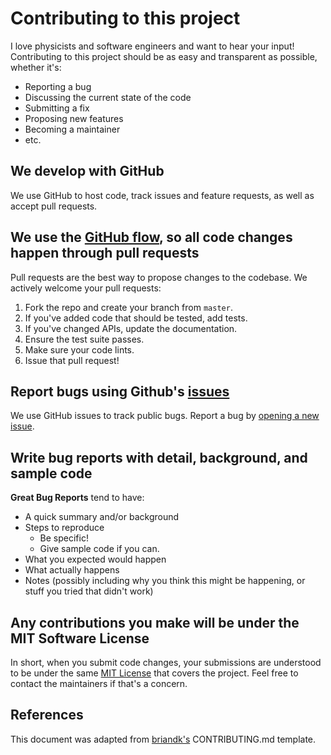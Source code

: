 # Contributing to this project
I love physicists and software engineers and want to hear your input! Contributing to this project should be as easy and transparent as possible, whether it's:

- Reporting a bug
- Discussing the current state of the code
- Submitting a fix
- Proposing new features
- Becoming a maintainer
- etc. 

## We develop with GitHub
We use GitHub to host code, track issues and feature requests, as well as accept pull requests. 

## We use the [GitHub flow](https://guides.github.com/introduction/flow/), so all code changes happen through pull requests
Pull requests are the best way to propose changes to the codebase. We actively welcome your pull requests:

1. Fork the repo and create your branch from `master`.
2. If you've added code that should be tested, add tests.
3. If you've changed APIs, update the documentation.
4. Ensure the test suite passes.
5. Make sure your code lints.
6. Issue that pull request!

## Report bugs using Github's [issues](https://github.com/chris-greening/double-pendula/issues)
We use GitHub issues to track public bugs. Report a bug by [opening a new issue](https://github.com/chris-greening/double-pendula/issues/new/choose).

## Write bug reports with detail, background, and sample code

**Great Bug Reports** tend to have:

- A quick summary and/or background
- Steps to reproduce
  - Be specific!
  - Give sample code if you can.
- What you expected would happen
- What actually happens
- Notes (possibly including why you think this might be happening, or stuff you tried that didn't work)

## Any contributions you make will be under the MIT Software License
In short, when you submit code changes, your submissions are understood to be under the same [MIT License](http://choosealicense.com/licenses/mit/) that covers the project. Feel free to contact the maintainers if that's a concern.

## References
This document was adapted from [briandk's](https://gist.github.com/briandk/3d2e8b3ec8daf5a27a62) CONTRIBUTING.md template.

